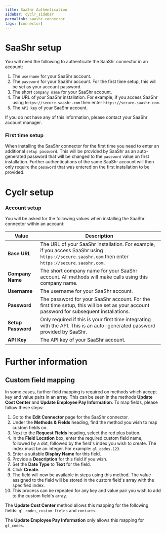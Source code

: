 ```yaml
---
title: SaaShr Authentication
sidebar: cyclr_sidebar
permalink: saashr-connector
tags: [connector]
---
```


<a name="saashr-setup"></a>

# SaaShr setup

You will need the following to authenticate the SaaShr connector in an account:

1. The `username` for your SaaShr account.
2. The `password` for your SaaShr account. For the first time setup, this will be set as your account password.
3. The short `company name` for your SaaShr account.
4. The URL of your SaaShr installation. For example, if you access SaaShr using `https://secure.saashr.com` then enter `https://secure.saashr.com`.
5. The `API key` of your SaaShr account.

If you do not have any of this information, please contact your SaaShr account manager.

<a name="first-time-setup"></a>

### First time setup

When installing the SaaShr connector for the first time you need to enter an additional `setup password`. This will be provided by SaaShr as an auto-generated password that will be changed to the `password` value on first installation. Further authentications of the same SaaShr account will then only require the `password` that was entered on the first installation to be provided.

<a name="cyclr-setup"></a>

# Cyclr setup

<a name="account-setup"></a>

### Account setup

You will be asked for the following values when installing the SaaShr connector within an account:

| Value              | Description                                                                                                                                      |
| ------------------ | ------------------------------------------------------------------------------------------------------------------------------------------------ |
| **Base URL**       | The URL of your SaaShr installation. For example, if you access SaaShr using `https://secure.saashr.com` then enter `https://secure.saashr.com`. |
| **Company Name**   | The short company name for your SaaShr account. All methods will make calls using this company name.                                             |
| **Username**       | The username for your SaaShr account.                                                                                                            |
| **Password**       | The password for your SaaShr account. For the first time setup, this will be set as your account password for subsequent installations.          |
| **Setup Password** | Only required if this is your first time integrating with the API. This is an auto-generated password provided by SaaShr.                        |
| **API Key**        | The API key of your SaaShr account.                                                                                                              |

# Further information

## Custom field mapping
In some cases, further field mapping is required on methods which accept key and value pairs in an array. This can be seen in the methods **Update Cost Center** and **Update Employee Pay Information**. To map fields, please follow these steps:

1. Go to the **Edit Connector** page for the SaaShr connector.
2. Under the **Methods & Fields** heading, find the method you wish to map custom fields on.
3. Next to the **Request Fields** heading, select the red plus button.
4. In the **Field Location** box, enter the required custom field name, followed by a dot, followed by the field's index you wish to create. The index must be an integer. For example: `gl_codes.123`.
5. Enter a suitable **Display Name** for this field.
6. Provide a **Description** for this field if you wish.
7. Set the **Date Type** to **Text** for the field.
8. Click **Create**.
9. The field will now be available in steps using this method. The value assigned to the field will be stored in the custom field's array with the specified index.
10. This process can be repeated for any key and value pair you wish to add to the custom field's array.

The **Update Cost Center** method allows this mapping for the following fields: `gl_codes`, `custom_fields` and `contacts`.

The **Update Employee Pay Information** only allows this mapping for `gl_codes`.
